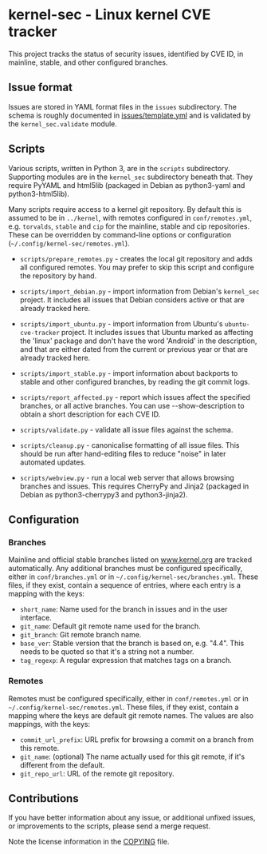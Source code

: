 # kernel-sec - Linux kernel CVE tracker

This project tracks the status of security issues, identified by CVE
ID, in mainline, stable, and other configured branches.

## Issue format

Issues are stored in YAML format files in the `issues` subdirectory.
The schema is roughly documented in
[issues/template.yml](issues/template.yml) and is validated by the
`kernel_sec.validate` module.

## Scripts

Various scripts, written in Python 3, are in the `scripts`
subdirectory.  Supporting modules are in the `kernel_sec` subdirectory
beneath that.  They require PyYAML and html5lib (packaged in Debian as
python3-yaml and python3-html5lib).

Many scripts require access to a kernel git repository.  By default
this is assumed to be in `../kernel`, with remotes configured in
`conf/remotes.yml`, e.g. `torvalds`, `stable` and `cip` for the mainline,
stable and cip repositories. These can be overridden by command-line options
or configuration (`~/.config/kernel-sec/remotes.yml`).

* `scripts/prepare_remotes.py` - creates the local git repository
and adds all configured remotes. You may prefer to skip this script
and configure the repository by hand.

* `scripts/import_debian.py` - import information from Debian's
`kernel_sec` project.  It includes all issues that Debian considers
active or that are already tracked here.

* `scripts/import_ubuntu.py` - import information from Ubuntu's
`ubuntu-cve-tracker` project.  It includes issues that Ubuntu
marked as affecting the 'linux' package and don't have the word
'Android' in the description, and that are either dated from the
current or previous year or that are already tracked here.

* `scripts/import_stable.py` - import information about backports to
stable and other configured branches, by reading the git commit logs.

* `scripts/report_affected.py` - report which issues affect the
specified branches, or all active branches. You can use --show-description
to obtain a short description for each CVE ID.

* `scripts/validate.py` - validate all issue files against the
schema.

* `scripts/cleanup.py` - canonicalise formatting of all issue
files.  This should be run after hand-editing files to reduce
"noise" in later automated updates.

* `scripts/webview.py` - run a local web server that allows browsing
branches and issues.  This requires CherryPy and Jinja2 (packaged
in Debian as python3-cherrypy3 and python3-jinja2).

## Configuration

### Branches

Mainline and official stable branches listed on www.kernel.org are
tracked automatically.  Any additional branches must be configured
specifically, either in `conf/branches.yml` or in
`~/.config/kernel-sec/branches.yml`.  These files, if they exist,
contain a sequence of entries, where each entry is a mapping with the
keys:

* `short_name`: Name used for the branch in issues and in the user
  interface.
* `git_name`: Default git remote name used for the branch.
* `git_branch`: Git remote branch name.
* `base_ver`: Stable version that the branch is based on, e.g.
  "4.4". This needs to be quoted so that it's a string not a
  number.
* `tag_regexp`: A regular expression that matches tags on a branch.

### Remotes

Remotes must be configured specifically, either in
`conf/remotes.yml` or in `~/.config/kernel-sec/remotes.yml`.
These files, if they exist, contain a mapping where the keys
are default git remote names.  The values are also mappings,
with the keys:

* `commit_url_prefix`: URL prefix for browsing a commit on a
  branch from this remote.
* `git_name`: (optional) The name actually used for this git
  remote, if it's different from the default.
* `git_repo_url`: URL of the remote git repository.

## Contributions

If you have better information about any issue, or additional
unfixed issues, or improvements to the scripts, please send a
merge request.

Note the license information in the [COPYING](COPYING) file.
